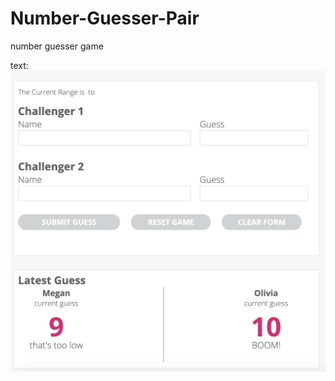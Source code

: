 # Number-Guesser-Pair
number guesser game


text: ![alt test](Screenshots/number-guesser-screenshot.png)
